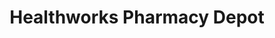 ---
title: "Healthworks Pharmacy Depot"
url: /hanmer-springs/healthworks-pharmacy-depot/
shop: Drogerie
---